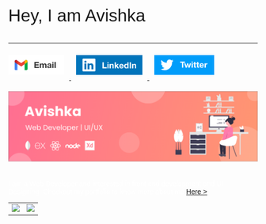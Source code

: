 <link rel="preconnect" href="https://fonts.gstatic.com">
<link href="https://fonts.googleapis.com/css2?family=Poppins:wght@400;500;600;700&display=swap" rel="stylesheet">
<p style="font-size:2.5em;font-family: 'Poppins', sans-serif;" >Hey, I am Avishka</p>
<hr style="border-color:white;" />
<a target="_blank" href="mailto:gargavishka@gmail.com" target="_blank">
<img style="padding:10px 10px 10px 0px;" height="40em" alt="Email" src="./Email.png" />
</a>
<a target="_blank" href="https://www.linkedin.com/in/avishka24/" target="_blank">
<img style="padding:10px;" height="40em" alt="LinkedIn" src="./Linkedin.png" />
</a>
<a target="_blank" href="https://twitter.com/Avishka_24" target="_blank">
<img style="padding:10px;" height="40em" alt="Twitter" src="./Twitter.png" />
</a>
<div style="padding: 20px 0px;"><img src="./avishka.png" alt="Avishka's Github Banner"></div>
<p style="color:white;font-weight:500;font-family: 'Poppins', sans-serif;">
   I am a Web Developer and interested in front end development and UI Designing. Checkout my portfolio to know more about me <a href="https://avishka24.github.io/"> Here ></a>
</p>
<table width="100%">
  <tr>
    <td>
<img height="180em" src="https://github-readme-stats.vercel.app/api?username=avishka24&show_icons=true&hide_border=true&theme=dracula" /> </td>
 <td> <img height="180em" src="https://github-readme-stats.vercel.app/api/top-langs/?username=avishka24&show_icons=true&hide_border=true&layout=compact&langs_count=8&theme=dracula"/> </td>
  </tr>
 <table>
  